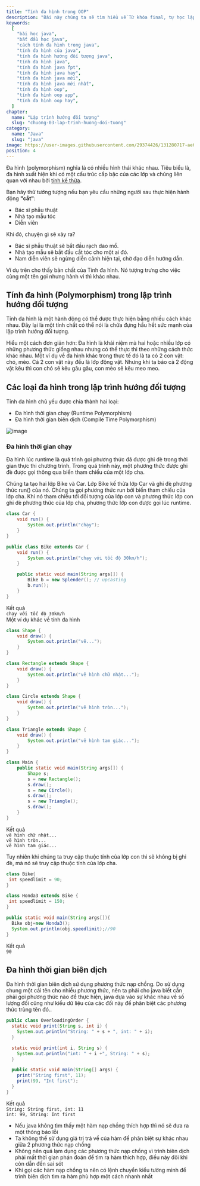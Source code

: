 ```yaml
---
title: "Tính đa hình trong OOP"
description: "Bài này chúng ta sẽ tìm hiểu về Từ khóa final, tự học lập trình java, chia sẻ kiến thức về java"
keywords:
  [
    "bài học java",
    "bắt đầu học java",
    "cách tính đa hình trong java",
    "tính đa hình của java",
    "tính đa hình hướng đối tượng java",
    "tính đa hình java",
    "tính đa hình java fpt",
    "tính đa hình java hay",
    "tính đa hình java mới",
    "tính đa hình java mới nhất",
    "tính đa hình oop",
    "tính đa hình oop app",
    "tính đa hình oop hay",
  ]
chapter:
  name: "Lập trình hướng đối tượng"
  slug: "chuong-03-lap-trinh-huong-doi-tuong"
category:
  name: "Java"
  slug: "java"
image: https://user-images.githubusercontent.com/29374426/131280717-ae65a2c9-0e6d-4b34-9b60-e0ebdd61331b.png
position: 4
---
```


Đa hình (polymorphism) nghĩa là có nhiều hình thái khác nhau. Tiêu biểu là, đa hình xuất hiện khi có một cấu trúc cấp bậc của các lớp và chúng liên quan với nhau bởi [tính kế thừa](/bai-viet/java/tinh-thua-ke-trong-oop).

Bạn hãy thử tưởng tượng nếu bạn yêu cầu những người sau thực hiện hành động **"cắt"**:

- Bác sĩ phẫu thuật
- Nhà tạo mẫu tóc
- Diễn viên

Khi đó, chuyện gì sẽ xảy ra?

- Bác sĩ phẫu thuật sẽ bắt đầu rạch dao mổ.
- Nhà tạo mẫu sẽ bắt đầu cắt tóc cho một ai đó.
- Nam diễn viên sẽ ngừng diễn cảnh hiện tại, chờ đạo diễn hướng dẫn.

Ví dụ trên cho thấy bản chất của Tính đa hình. Nó tượng trưng cho việc cùng một tên gọi nhưng hành vi thì khác nhau.

## Tính đa hình (Polymorphism) trong lập trình hướng đối tượng

Tính đa hình là một hành động có thể được thực hiện bằng nhiều cách khác nhau. Đây lại là một tính chất có thể nói là chứa đựng hầu hết sức mạnh của lập trình hướng đối tượng.

Hiểu một cách đơn giản hơn: Đa hình là khái niệm mà hai hoặc nhiều lớp có những phương thức giống nhau nhưng có thể thực thi theo những cách thức khác nhau. Một ví dụ về đa hình khác trong thực tế đó là ta có 2 con vật: chó, mèo. Cả 2 con vật này đều là lớp động vật. Nhưng khi ta bảo cả 2 động vật kêu thì con chó sẽ kêu gâu gâu, con mèo sẽ kêu meo meo.

## Các loại đa hình trong lập trình hướng đối tượng

Tính đa hình chủ yếu được chia thành hai loại:

- Đa hình thời gian chạy (Runtime Polymorphism)
- Đa hình thời gian biên dịch (Compile Time Polymorphism)

![image](https://user-images.githubusercontent.com/29374426/131280717-ae65a2c9-0e6d-4b34-9b60-e0ebdd61331b.png)

### Đa hình thời gian chạy

Đa hình lúc runtime là quá trình gọi phương thức đã được ghi đè trong thời gian thực thi chương trình. Trong quá trình này, một phương thức được ghi đè được gọi thông qua biến tham chiếu của một lớp cha.

<div class="example">Chúng ta tạo hai lớp Bike và Car. Lớp Bike kế thừa lớp Car và ghi đè phương thức run() của nó. Chúng ta gọi phương thức run bởi biến tham chiếu của lớp cha. Khi nó tham chiếu tới đối tượng của lớp con và phương thức lớp con ghi đè phương thức của lớp cha, phương thức lớp con được gọi lúc runtime.</div>

```java
class Car {
    void run() {
        System.out.println("chạy");
    }
}

public class Bike extends Car {
    void run() {
        System.out.println("chạy với tốc độ 30km/h");
    }

    public static void main(String args[]) {
        Bike b = new Splender(); // upcasting
        b.run();
    }
}
```

<div class="window">
  <div class="window-header">
    <div class="action-buttons"></div>
    <span class="title-popup">Kết quả</span>
  </div>
  <div class="window-body">
    <code>chạy với tốc độ 30km/h</code>
  </div>
</div>

<div class="example">Một ví dụ khác về tính đa hình</div>

```java
class Shape {
    void draw() {
        System.out.println("vẽ...");
    }
}

class Rectangle extends Shape {
    void draw() {
        System.out.println("vẽ hình chữ nhật...");
    }
}

class Circle extends Shape {
    void draw() {
        System.out.println("vẽ hình tròn...");
    }
}

class Triangle extends Shape {
    void draw() {
        System.out.println("vẽ hình tam giác...");
    }
}

class Main {
    public static void main(String args[]) {
        Shape s;
        s = new Rectangle();
        s.draw();
        s = new Circle();
        s.draw();
        s = new Triangle();
        s.draw();
    }
}
```

<div class="window">
  <div class="window-header">
    <div class="action-buttons"></div>
    <span class="title-popup">Kết quả</span>
  </div>
  <div class="window-body">
    <code>vẽ hình chữ nhật...</code><br/>
    <code>vẽ hình tròn...</code><br/>
    <code>vẽ hình tam giác...</code>
  </div>
</div>

Tuy nhiên khi chúng ta truy cập thuộc tính của lớp con thì sẽ không bị ghi đè, mà nó sẽ truy cập thuộc tính của lớp cha.

<content-example />

```java
class Bike{
 int speedlimit = 90;
}

class Honda3 extends Bike {
 int speedlimit = 150;
}

public static void main(String args[]){
  Bike obj=new Honda3();
  System.out.println(obj.speedlimit);//90
}
```

<div class="window">
  <div class="window-header">
    <div class="action-buttons"></div>
    <span class="title-popup">Kết quả</span>
  </div>
  <div class="window-body">
    <code>90</code>
  </div>
</div>

## Đa hình thời gian biên dịch

Đa hình thời gian biên dịch sử dụng phương thức nạp chồng. Do sử dụng chung một cái tên cho nhiều phương thức, nên ta phải cho java biết cần phải gọi phương thức nào để thực hiện, java dựa vào sự khác nhau về số lượng đối cũng như kiểu dữ liệu của các đối này để phân biệt các phương thức trùng tên đó..

<content-example />

```java
public class OverloadingOrder {
  static void print(String s, int i) {
    System.out.println("String: " + s + ", int: " + i);
  }

  static void print(int i, String s) {
    System.out.println("int: " + i +", String: " + s);
  }

  public static void main(String[] args) {
    print("String first", 11);
    print(99, "Int first");
  }
}
```

<div class="window">
  <div class="window-header">
    <div class="action-buttons"></div>
    <span class="title-popup">Kết quả</span>
  </div>
  <div class="window-body">
    <code>String: String first, int: 11</code></br>
    <code>int: 99, String: Int first</code>
  </div>
</div>

<content-info>
  <ul>
    <li>Nếu java không tìm thấy một hàm nạp chồng thích hợp thì nó sẽ đưa ra một thông báo lỗi</li>
    <li>Ta không thể sử dụng giá trị trả về của hàm để phân biệt sự khác nhau giữa 2 phương thức nạp chồng</li>
    <li>Không nên quá lạm dụng các phương thức nạp chồng vì trình biên dịch phải mất thời gian phán đoán để tìm ra hàm thích hợp, điều này đôi khi còn dẫn đến sai sót</li>
    <li>Khi gọi các hàm nạp chồng ta nên có lệnh chuyển kiểu tường minh để trình biên dịch tìm ra hàm phù hợp một cách nhanh nhất</li>
  <ul>
</content-info>
